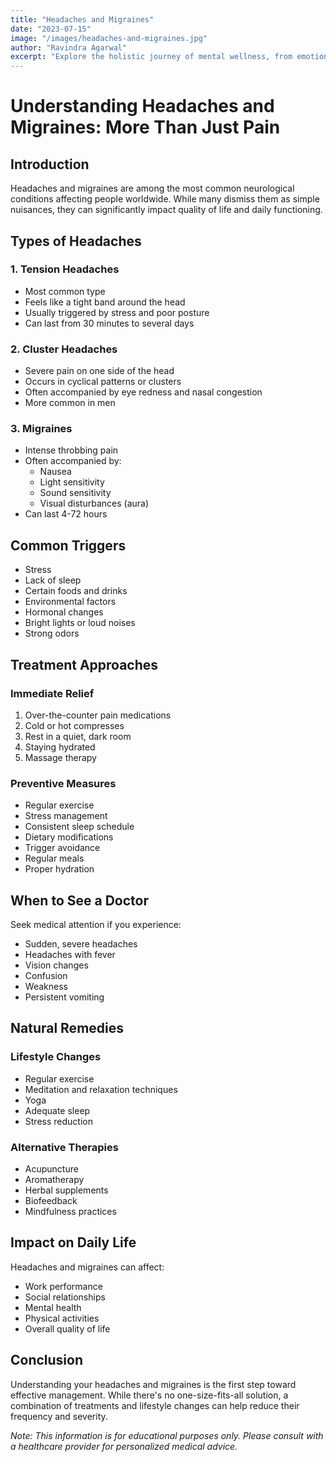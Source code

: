 ```yaml
---
title: "Headaches and Migraines"
date: "2023-07-15"
image: "/images/headaches-and-migraines.jpg"
author: "Ravindra Agarwal"
excerpt: "Explore the holistic journey of mental wellness, from emotional balance to mindfulness practices, and discover how to cultivate lasting inner harmony."
---
```

# Understanding Headaches and Migraines: More Than Just Pain

## Introduction

Headaches and migraines are among the most common neurological conditions affecting people worldwide. While many dismiss them as simple nuisances, they can significantly impact quality of life and daily functioning.

## Types of Headaches

### 1. Tension Headaches
- Most common type
- Feels like a tight band around the head
- Usually triggered by stress and poor posture
- Can last from 30 minutes to several days

### 2. Cluster Headaches
- Severe pain on one side of the head
- Occurs in cyclical patterns or clusters
- Often accompanied by eye redness and nasal congestion
- More common in men

### 3. Migraines
- Intense throbbing pain
- Often accompanied by:
  - Nausea
  - Light sensitivity
  - Sound sensitivity
  - Visual disturbances (aura)
- Can last 4-72 hours

## Common Triggers

- Stress
- Lack of sleep
- Certain foods and drinks
- Environmental factors
- Hormonal changes
- Bright lights or loud noises
- Strong odors

## Treatment Approaches

### Immediate Relief
1. Over-the-counter pain medications
2. Cold or hot compresses
3. Rest in a quiet, dark room
4. Staying hydrated
5. Massage therapy

### Preventive Measures
- Regular exercise
- Stress management
- Consistent sleep schedule
- Dietary modifications
- Trigger avoidance
- Regular meals
- Proper hydration

## When to See a Doctor

Seek medical attention if you experience:
- Sudden, severe headaches
- Headaches with fever
- Vision changes
- Confusion
- Weakness
- Persistent vomiting

## Natural Remedies

### Lifestyle Changes
- Regular exercise
- Meditation and relaxation techniques
- Yoga
- Adequate sleep
- Stress reduction

### Alternative Therapies
- Acupuncture
- Aromatherapy
- Herbal supplements
- Biofeedback
- Mindfulness practices

## Impact on Daily Life

Headaches and migraines can affect:
- Work performance
- Social relationships
- Mental health
- Physical activities
- Overall quality of life

## Conclusion

Understanding your headaches and migraines is the first step toward effective management. While there's no one-size-fits-all solution, a combination of treatments and lifestyle changes can help reduce their frequency and severity.

*Note: This information is for educational purposes only. Please consult with a healthcare provider for personalized medical advice.*
